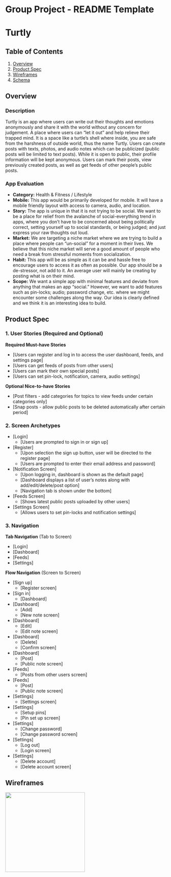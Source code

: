 Group Project - README Template
===

# Turtly


## Table of Contents
1. [Overview](#Overview)
1. [Product Spec](#Product-Spec)
1. [Wireframes](#Wireframes)
2. [Schema](#Schema)

## Overview
### Description
Turtly is an app where users can write out their thoughts and emotions anonymously and share it with the world without any concern for judgement. A place where users can “let it out” and help relieve their trapped mind. It is a space like a turtle’s shell where inside, you are safe from the harshness of outside world, thus the name Turtly. Users can create posts with texts, photos, and audio notes which can be publicized (public posts will be limited to text posts). While it is open to public, their profile information will be kept anonymous. Users can mark their posts, view previously created posts, as well as get feeds of other people’s public posts.

### App Evaluation
- **Category:** Health & Fitness / Lifestyle
- **Mobile:** This app would be primarily developed for mobile. It will have a mobile friendly layout with access to camera, audio, and location.
- **Story:** The app is unique in that it is not trying to be social. We want to be a place for relief from the avalanche of social-everything trend in apps, where you don’t have to be concerned about being politically correct, setting yourself up to social standards, or being judged; and just express your raw thoughts out loud.
- **Market:** We are targeting a niche market where we are trying to build a place where people can “un-social” for a moment in their lives. We believe that this niche market will serve a good amount of people who need a break from stressful moments from socialization.
- **Habit:** This app will be as simple as it can be and hassle free to encourage users to access it as often as possible. Our app should be a de-stressor, not add to it. An average user will mainly be creating by posting what is on their mind.
- **Scope:** We want a simple app with minimal features and deviate from anything that makes an app “social.” However, we want to add features such as pin-locks; audio; password change, etc. where we might encounter some challenges along the way. Our idea is clearly defined and we think it is an interesting idea to build.

## Product Spec

### 1. User Stories (Required and Optional)

**Required Must-have Stories**

* [Users can register and log in to access the user dashboard, feeds, and settings page]
* [Users can get feeds of posts from other users]
* [Users can mark their own special posts]
* [Users can set pin-lock, notification, camera, audio settings]

**Optional Nice-to-have Stories**

* [Post filters - add categories for topics to view feeds under certain categories only]
* [Snap posts - allow public posts to be deleted automatically after certain period]

### 2. Screen Archetypes

* [Login]
   * [Users are prompted to sign in or sign up]
* [Register]
   * [Upon selection the sign up button, user will be directed to the register page]
   * [Users are prompted to enter their email address and password]
* [Notification Screen]
   * [Upon logging in, dashboard is shown as the default page]
   * [Dashboard displays a list of user’s notes along with add/edit/delete/post option]
   * [Navigation tab is shown under the bottom]
* [Feeds Screen]
   * [Shows latest public posts uploaded by other users]
* [Settings Screen]
   * [Allows users to set pin-locks and notification settings]

### 3. Navigation

**Tab Navigation** (Tab to Screen)

* [Login]
* [Dashboard]
* [Feeds]
* [Settings]

**Flow Navigation** (Screen to Screen)

* [Sign up]
   * [Register screen]
* [Sign in]
   * [Dashboard]
* [Dashboard]
   * [Add]
   * [New note screen]
* [Dashboard]
   * [Edit]
   * [Edit note screen]
* [Dashboard]
   * [Delete]
   * [Confirm screen]
* [Dashboard]
   * [Post]
   * [Public note screen]
* [Feeds]
   * [Posts from other users screen]
* [Feeds]
   * [Post]
   * [Public note screen]
* [Settings]
   * [Settings screen]
* [Settings]
   * [Setup pins]
   * [Pin set up screen]
* [Settings]
   * [Change password]
   * [Change password screen]
* [Settings]
   * [Log out]
   * [Login screen]
* [Settings]
   * [Delete account]
   * [Delete account screen]


## Wireframes

<img src="https://i.imgur.com/JgxC9WG.gif" width=250>
